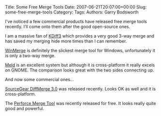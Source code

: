 Title: Some Free Merge Tools
Date: 2007-06-21T20:07:00+00:00
Slug: some-free-merge-tools
Category: 
Tags: 
Authors: Garry Bodsworth

I've noticed a few commercial products have released free merge tools recently.  I'll come onto them after the good open-source ones.

I am a massive fan of <a href="http://kdiff3.sourceforge.net/">KDiff3</a> which provides a very good 3-way merge and has saved my merging hide more times than I can remember.

<a href="http://www.winmerge.org">WinMerge</a> is definitely the slickest merge tool for Windows, unfortunately it is only a two-way merge.

<a href="http://meld.sourceforge.net/">Meld</a> is an excellent system but although it is cross-platform it really excels on GNOME.  The comparison looks great with the two sides connecting up.

And now some commercial ones...

<a href="http://sourcegear.com/diffmerge/index.html">SourceGear DiffMerge 3.0</a> was released recently.  Looks OK as well and it is cross-platform.

The <a href="http://www.perforce.com/perforce/products/merge.html">Perforce Merge Tool</a> was recently released for free.  It looks really quite good and powerful.
